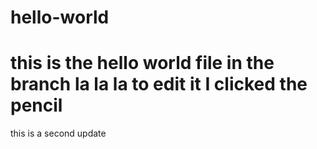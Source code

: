 # hello-world
this is the hello world file in the branch
la la la
to edit it I clicked the pencil
=======
this is a second update
